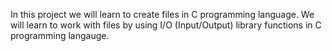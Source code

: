 In this project we will learn to create files in C programming language.
We will learn to work with files by using I/O (Input/Output) library functions in C programming langauge.
